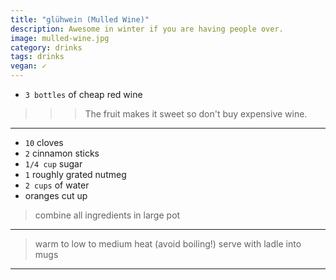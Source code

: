```yaml
---
title: "glühwein (Mulled Wine)"
description: Awesome in winter if you are having people over.
image: mulled-wine.jpg
category: drinks
tags: drinks
vegan: ✓
---
```


* `3 bottles` of cheap red wine

>>>The fruit makes it sweet so don't buy expensive wine.

---

* `10` cloves
* `2` cinnamon sticks
* `1/4 cup` sugar
* `1` roughly grated nutmeg
* `2 cups` of water
* oranges cut up

> combine all ingredients in large pot

--- 

> warm to low to medium heat (avoid boiling!)
> serve with ladle into mugs

---



